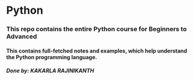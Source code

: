 # Python
### This repo contains the entire Python course for Beginners to Advanced

#### This contains full-fetched notes and examples, which help understand the Python programming language.

##### Done by: KAKARLA RAJINIKANTH
